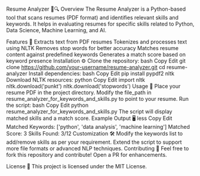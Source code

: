 Resume Analyzer 📄🔍
Overview
The Resume Analyzer is a Python-based tool that scans resumes (PDF format) and identifies relevant skills and keywords. It helps in evaluating resumes for specific skills related to Python, Data Science, Machine Learning, and AI.

Features 🚀
Extracts text from PDF resumes
Tokenizes and processes text using NLTK
Removes stop words for better accuracy
Matches resume content against predefined keywords
Generates a match score based on keyword presence
Installation ⚙️
Clone the repository:
bash
Copy
Edit
git clone https://github.com/your-username/resume-analyzer.git
cd resume-analyzer
Install dependencies:
bash
Copy
Edit
pip install pypdf2 nltk
Download NLTK resources:
python
Copy
Edit
import nltk
nltk.download('punkt')
nltk.download('stopwords')
Usage 📌
Place your resume PDF in the project directory.
Modify the file_path in resume_analyzer_for_keywords_and_skills.py to point to your resume.
Run the script:
bash
Copy
Edit
python resume_analyzer_for_keywords_and_skills.py
The script will display matched skills and a match score.
Example Output 🖥️
less
Copy
Edit
Matched Keywords: ['python', 'data analysis', 'machine learning']
Matched Score: 3
Skills Found: 3/12
Customization 🛠️
Modify the keywords list to add/remove skills as per your requirement.
Extend the script to support more file formats or advanced NLP techniques.
Contributing 🤝
Feel free to fork this repository and contribute! Open a PR for enhancements.

License 📜
This project is licensed under the MIT License.
